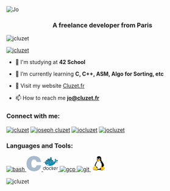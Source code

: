 ![Jo](https://user-images.githubusercontent.com/55356071/111153284-0c1eda00-8592-11eb-923b-d96ba1350918.gif)
<h3 align="center">A freelance developer from Paris</h3>

<p align="left"> <img src="https://komarev.com/ghpvc/?username=jcluzet&label=Profile%20views&color=0e75b6&style=flat" alt="jcluzet" /> </p>

<p align="left"> <a href="https://twitter.com/jcluzet" target="blank"><img src="https://img.shields.io/twitter/follow/jcluzet?logo=twitter&style=for-the-badge" alt="jcluzet" /></a> </p>

- 🔭 I'm studying at **42 School**

- 🌱 I’m currently learning **C, C++, ASM, Algo for Sorting, etc**

- 📄 Visit my website [Cluzet.fr](Cluzet.fr)

- 📫 How to reach me **jo@cluzet.fr**

<h3 align="left">Connect with me:</h3>
<p align="left">
<a href="https://twitter.com/jcluzet" target="blank"><img align="center" src="https://cdn.jsdelivr.net/npm/simple-icons@3.0.1/icons/twitter.svg" alt="jcluzet" height="30" width="40" /></a>
<a href="https://linkedin.com/in/joseph cluzet" target="blank"><img align="center" src="https://cdn.jsdelivr.net/npm/simple-icons@3.0.1/icons/linkedin.svg" alt="joseph cluzet" height="30" width="40" /></a>
<a href="https://fb.com/jocluzet" target="blank"><img align="center" src="https://cdn.jsdelivr.net/npm/simple-icons@3.0.1/icons/facebook.svg" alt="jocluzet" height="30" width="40" /></a>
<a href="https://instagram.com/jocluzet" target="blank"><img align="center" src="https://cdn.jsdelivr.net/npm/simple-icons@3.0.1/icons/instagram.svg" alt="jocluzet" height="30" width="40" /></a>
</p>

<h3 align="left">Languages and Tools:</h3>
<p align="left"> <a href="https://www.gnu.org/software/bash/" target="_blank"> <img src="https://www.vectorlogo.zone/logos/gnu_bash/gnu_bash-icon.svg" alt="bash" width="40" height="40"/> </a> <a href="https://www.cprogramming.com/" target="_blank"> <img src="https://raw.githubusercontent.com/devicons/devicon/master/icons/c/c-original.svg" alt="c" width="40" height="40"/> </a> <a href="https://www.docker.com/" target="_blank"> <img src="https://raw.githubusercontent.com/devicons/devicon/master/icons/docker/docker-original-wordmark.svg" alt="docker" width="40" height="40"/> </a> <a href="https://cloud.google.com" target="_blank"> <img src="https://www.vectorlogo.zone/logos/google_cloud/google_cloud-icon.svg" alt="gcp" width="40" height="40"/> </a> <a href="https://git-scm.com/" target="_blank"> <img src="https://www.vectorlogo.zone/logos/git-scm/git-scm-icon.svg" alt="git" width="40" height="40"/> </a> <a href="https://www.linux.org/" target="_blank"> <img src="https://raw.githubusercontent.com/devicons/devicon/master/icons/linux/linux-original.svg" alt="linux" width="40" height="40"/> </a> </p>

<p><img align="center" src="https://github-readme-stats.vercel.app/api/top-langs?username=jcluzet&show_icons=true&locale=en&layout=compact" alt="jcluzet" /></p>
